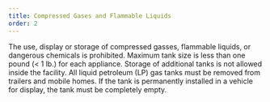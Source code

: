 ```yaml
---
title: Compressed Gases and Flammable Liquids
order: 2
---
```


The use, display or storage of compressed gasses, flammable liquids, or dangerous chemicals is prohibited. Maximum tank size is less than one pound (< 1 lb.) for each appliance. Storage of additional tanks is not allowed inside the facility. All liquid petroleum (LP) gas tanks must be removed from trailers and mobile homes. If the tank is permanently installed in a vehicle for display, the tank must be completely empty.
